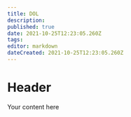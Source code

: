 ```yaml
---
title: DOL
description: 
published: true
date: 2021-10-25T12:23:05.260Z
tags: 
editor: markdown
dateCreated: 2021-10-25T12:23:05.260Z
---
```


# Header
Your content here